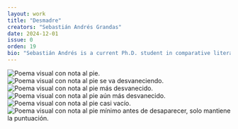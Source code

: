 ```yaml
---
layout: work
title: "Desmadre"
creators: "Sebastián Andrés Grandas"
date: 2024-12-01
issue: 0
orden: 19
bio: "Sebastián Andrés is a current Ph.D. student in comparative literature. He enjoys black coffee, Marxism, and concrete poetry. You can find him indulging in post-modern culture across the greater tri-state area."
---
```


<div class="featured row border border-dark" style="">
  <div class="col-md-12 flush-col">
    <img src="{{site.baseurl}}/images/num0/desmadre-1.png" alt="Poema visual con nota al pie." class="featured-img" />
  </div>
</div>

<div class="featured row border border-dark" style="">
  <div class="col-md-12 flush-col">
    <img src="{{site.baseurl}}/images/num0/desmadre-2.png" alt="Poema visual con nota al pie se va desvaneciendo." class="featured-img" />
  </div>
</div>

<div class="featured row border border-dark" style="">
  <div class="col-md-12 flush-col">
    <img src="{{site.baseurl}}/images/num0/desmadre-3.png" alt="Poema visual con nota al pie más desvanecido." class="featured-img" />
  </div>
</div>

<div class="featured row border border-dark" style="">
  <div class="col-md-12 flush-col">
    <img src="{{site.baseurl}}/images/num0/desmadre-4.png" alt="Poema visual con nota al pie aún más desvanecido." class="featured-img" />
  </div>
</div>

<div class="featured row border border-dark" style="">
  <div class="col-md-12 flush-col">
    <img src="{{site.baseurl}}/images/num0/desmadre-5.png" alt="Poema visual con nota al pie casi vacío." class="featured-img" />
  </div>
</div>

<div class="featured row border border-dark" style="">
  <div class="col-md-12 flush-col">
    <img src="{{site.baseurl}}/images/num0/desmadre-6.png" alt="Poema visual con nota al pie mínimo antes de desaparecer, solo mantiene la puntuación." class="featured-img" />
  </div>
</div>
